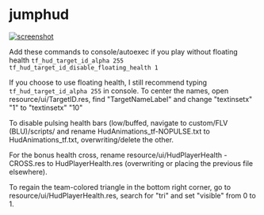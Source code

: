 jumphud
=============

[![screenshot](http://i.imgur.com/k3mBAjT.jpg)](http://imgur.com/a/GKiZf)


Add these commands to console/autoexec if you play without floating health
`tf_hud_target_id_alpha 255`  
`tf_hud_target_id_disable_floating_health 1`  

If you choose to use floating health, I still recommend typing `tf_hud_target_id_alpha 255` in console. To center the names, open resource/ui/TargetID.res, find "TargetNameLabel" and change "textinsetx" "1" to "textinsetx" "10"

To disable pulsing health bars (low/buffed, navigate to custom/FLV (BLU)/scripts/ and rename HudAnimations_tf-NOPULSE.txt to HudAnimations_tf.txt, overwriting/delete the other.

For the bonus health cross, rename resource/ui/HudPlayerHealth - CROSS.res to HudPlayerHealth.res (overwriting or placing the previous file elsewhere).

To regain the team-colored triangle in the bottom right corner, go to resource/ui/HudPlayerHealth.res, search for "tri" and set "visible" from 0 to 1.
